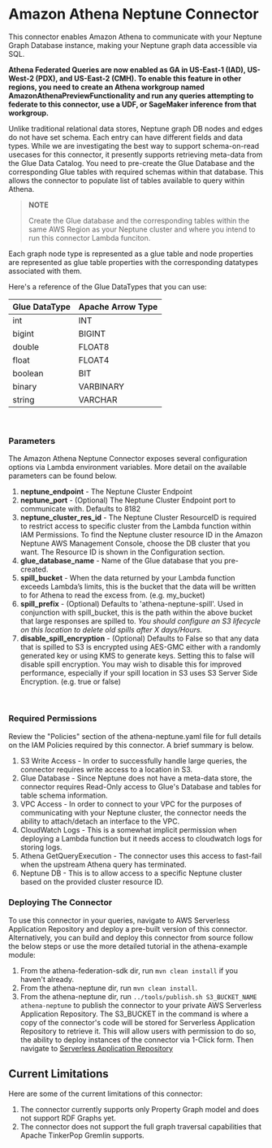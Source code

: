 # Amazon Athena Neptune Connector

This connector enables Amazon Athena to communicate with your Neptune Graph Database instance, making your Neptune graph data accessible via SQL.

**Athena Federated Queries are now enabled as GA in US-East-1 (IAD), US-West-2 (PDX), and US-East-2 (CMH). To enable this feature in other regions, you need to create an Athena workgroup named AmazonAthenaPreviewFunctionality and run any queries attempting to federate to this connector, use a UDF, or SageMaker inference from that workgroup.**

Unlike traditional relational data stores, Neptune graph DB nodes and edges do not have set schema. Each entry can have different fields and data types. While we are investigating the best way to support schema-on-read usecases for this connector, it presently supports retrieving meta-data from the Glue Data Catalog. You need to pre-create the Glue Database and the corresponding Glue tables with required schemas within that database. This allows the connector to populate list of tables available to query within Athena. 

> **NOTE**
>
> Create the Glue database and the corresponding tables within the same AWS Region as your Neptune cluster and where you intend to run this connector Lambda funciton.

Each graph node type is represented as a glue table and node properties are represented as glue table properties with the corresponding datatypes associated with them.

Here's a reference of the Glue DataTypes that you can use:
        
|Glue DataType|Apache Arrow Type|
|-------------|-----------------|
|int|INT|
|bigint|BIGINT|
|double|FLOAT8|
|float|FLOAT4|
|boolean|BIT|
|binary|VARBINARY|
|string|VARCHAR|

<br/>

### Parameters

The Amazon Athena Neptune Connector exposes several configuration options via Lambda environment variables. More detail on the available parameters can be found below.

1. **neptune_endpoint** - The Neptune Cluster Endpoint 
2. **neptune_port** - (Optional) The Neptune Cluster Endpoint port to communicate with. Defaults to 8182
3. **neptune_cluster_res_id** - The Neptune Cluster ResourceID is required to restrict access to specific cluster from the Lambda function within IAM Permissions. To find the Neptune cluster resource ID in the Amazon Neptune AWS Management Console, choose the DB cluster that you want. The Resource ID is shown in the Configuration section.
4. **glue_database_name** - Name of the Glue database that you pre-created.
5. **spill_bucket** - When the data returned by your Lambda function exceeds Lambda’s limits, this is the bucket that the data will be written to for Athena to read the excess from. (e.g. my_bucket)
6. **spill_prefix** - (Optional) Defaults to 'athena-neptune-spill'. Used in conjunction with spill_bucket, this is the path within the above bucket that large responses are spilled to. *You should configure an S3 lifecycle on this location to delete old spills after X days/Hours.*
7. **disable_spill_encryption** - (Optional) Defaults to False so that any data that is spilled to S3 is encrypted using AES-GMC either with a randomly generated key or using KMS to generate keys. Setting this to false will disable spill encryption. You may wish to disable this for improved performance, especially if your spill location in S3 uses S3 Server Side Encryption. (e.g. true or false)

<br/>

### Required Permissions

Review the "Policies" section of the athena-neptune.yaml file for full details on the IAM Policies required by this connector. A brief summary is below.

1. S3 Write Access - In order to successfully handle large queries, the connector requires write access to a location in S3. 
2. Glue Database - Since Neptune does not have a meta-data store, the connector requires Read-Only access to Glue's Database and tables for table schema information.
4. VPC Access - In order to connect to your VPC for the purposes of communicating with your Neptune cluster, the connector needs the ability to attach/detach an interface to the VPC.
5. CloudWatch Logs - This is a somewhat implicit permission when deploying a Lambda function but it needs access to cloudwatch logs for storing logs.
6. Athena GetQueryExecution - The connector uses this access to fast-fail when the upstream Athena query has terminated.
7. Neptune DB - This is to allow access to a specific Neptune cluster based on the provided cluster resource ID.

### Deploying The Connector

To use this connector in your queries, navigate to AWS Serverless Application Repository and deploy a pre-built version of this connector. Alternatively, you can build and deploy this connector from source follow the below steps or use the more detailed tutorial in the athena-example module:

1. From the athena-federation-sdk dir, run `mvn clean install` if you haven't already.
2. From the athena-neptune dir, run `mvn clean install`.
3. From the athena-neptune dir, run  `../tools/publish.sh S3_BUCKET_NAME athena-neptune` to publish the connector to your private AWS Serverless Application Repository. The S3_BUCKET in the command is where a copy of the connector's code will be stored for Serverless Application Repository to retrieve it. This will allow users with permission to do so, the ability to deploy instances of the connector via 1-Click form. Then navigate to [Serverless Application Repository](https://aws.amazon.com/serverless/serverlessrepo)


## Current Limitations

Here are some of the current limitations of this connector:

1. The connector currently supports only Property Graph model and does not support RDF Graphs yet.
2. The connector does not support the full graph traversal capabilities that Apache TinkerPop Gremlin supports. 


